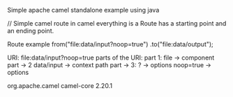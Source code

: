 Simple apache camel standalone example using java


// Simple camel route in camel everything is a Route has a starting point and an ending point.

Route example
from("file:data/input?noop=true")
.to("file:data/output");

URI:
file:data/input?noop=true
parts of the URI:
part 1:
file -> component
part -> 2
data/input -> context path
part -> 3:
? -> options
noop=true -> options

<dependency>
    <groupId>org.apache.camel</groupId>
    <artifactId>camel-core</artifactId>
    <version>2.20.1</version>
</dependency>
